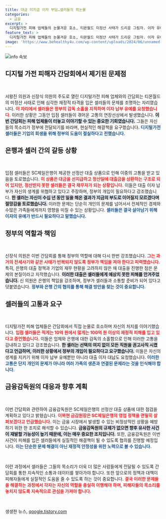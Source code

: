 ```yaml
---
title: 대금 미지급 이자 부담…셀러들의 피눈물
categories:
  - 금융
excerpt: >
  디지털가전 피해 업체들의 눈물겨운 호소, 티몬월드 미정산 사태가 드리운 그림자. 이자 유예와 정부의 책임을 촉구하는 셀러들의 절박한 외침이 울려퍼지는 현장!
feature_text: >
  디지털가전 피해 업체들의 눈물겨운 호소, 티몬월드 미정산 사태가 드리운 그림자. 이자 유예와 정부의 책임을 촉구하는 셀러들의 절박한 외침이 울려퍼지는 현장!
image: 'https://www.behealthy4u.com/wp-content/uploads/2024/06/unnamed-file.png'
---
```


<p><img src="https://www.behealthy4u.com/wp-content/uploads/2024/06/unnamed-file.png" alt="info 속보" /></p>

<h2 data-ke-size="size26">디지털 가전 피해자 간담회에서 제기된 문제점</h2>

<p data-ke-size="size16">&nbsp;</p>

<p>서왕진 의원과 신장식 의원의 주도로 열린 디지털가전 피해 업체와의 간담회는 티몬월드의 미정산 사태로 인해 심각한 재정적 타격을 입은 셀러들의 문제를 조명하는 자리였습니다. <b><span style="color: #ee2323;">이 자리에서 셀러들은 정부의 감독 소홀을 지적하며 이자 납부 유예를 요청했습니다.</span></b> 이러한 상황은 그동안 입점 셀러들이 겪어온 고통의 연장선상에서 발생했습니다. <b><span style="background-color: #21538527;">이번 간담회는 피해 업체들이 터놓고 이야기할 수 있는 중요한 기회였습니다.</span></b> 그들은 자신들의 목소리가 정부에 전달되기를 바라며, 현실적인 해결책을 요구했습니다. <b><span style="color: #1a5490;">디지털가전 셀러들은 기업의 회생을 위해 정부의 도움이 절실하다고 전했습니다.</span></b></p>

<h2 data-ke-size="size26">은행과 셀러 간의 갈등 상황</h2>

<p data-ke-size="size16">&nbsp;</p>

<p>입점 셀러들은 SC제일은행이 제공한 선정산 대출 상품으로 인해 이중의 고통을 받고 있음을 토로했습니다. <b><span style="color: #ee2323;">이 상품은 대금을 선지급하고 정산일에 대출금을 상환하는 구조로 되어 있지만, 정산받지 못한 셀러들은 결국 채무자가 되는 상황입니다.</span></b> 이들은 대출 이자 납부가 자신의 생계를 위협하고 있다고 주장하며, 정부의 개입이 필요하다고 강조했습니다. <b><span style="background-color: #21538527;">한 셀러는 자신이 수십 년 동안 일을 해온 결과가 지금의 부도로 이어질지 모르겠다며 절망감을 토로했습니다.</span></b> 이러한 문제는 단순히 개인의 문제를 넘어서서 전체적인 경제와 수많은 가족들에게까지 영향을 미칠 수 있는 상황입니다. <b><span style="color: #1a5490;">셀러들은 결국 살아남기 위해 이자의 유예가 반드시 필요하다고 말했습니다.</span></b></p>

<h2 data-ke-size="size26">정부의 역할과 책임</h2>

<p data-ke-size="size16">&nbsp;</p>

<p>신장식 의원은 이번 간담회를 통해 정부의 역할에 대해 다시 한번 강조했습니다. <b><span style="color: #ee2323;">그는 과거의 전세사기와 같은 사태가 반복되지 않도록 정부가 책임을 져야 한다고 피력했습니다.</span></b> 특히, 은행의 대출 정책과 기업의 재무 현황을 고려하지 않은 채 대출을 진행한 점은 문제의 본질이라고 지적했습니다. <b><span style="background-color: #21538527;">이러한 대출은 셀러들에게 예상치 못한 피해를 안겨주었습니다.</span></b> 신 의원은 은행의 책임을 강조하며, 정부가 셀러들과 소통할 준비가 되어 있다고 덧붙였습니다. <b><span style="color: #1a5490;">정부와 은행 간의 협의를 통해 해결 방안을 찾는 것이 중요합니다.</span></b></p>

<h2 data-ke-size="size26">셀러들의 고통과 요구</h2>

<p data-ke-size="size16">&nbsp;</p>

<p>디지털가전 피해 업체들은 간담회에서 직접 눈물로 호소하며 자신의 처지를 이야기했습니다. <b><span style="color: #ee2323;">입점 셀러들은 적게는 10억 원에서 많게는 100억 원 이상의 재정적 피해를 입고 있다고 증언했습니다.</span></b> 이들은 업체와 은행에 대한 감독의 소홀함으로 인해 이러한 고통을 감내하고 있다고 강조했습니다. <b><span style="background-color: #21538527;">한 셀러는 선택의 여지 없이 모든 직원을 권고사직 시켰다고 언급하며, 이러한 상황에서 정부의 개입이 필요하다고 요구했습니다.</span></b> 이들은 자신의 생계를 지키기 위해 이자 납부 유예뿐만 아니라 대출 이자 대납도 요청했습니다. <b><span style="color: #1a5490;">이러한 고통은 단지 개인의 문제가 아니라 여러 가족의 생존과 연결된 문제라는 것을 인식해야 합니다.</span></b></p>

<h2 data-ke-size="size26">금융감독원의 대응과 향후 계획</h2>

<p data-ke-size="size16">&nbsp;</p>

<p>이번 간담회와 관련하여 금융감독원은 SC제일은행의 선정산 대출 상품에 대한 점검을 계획하고 있다고 밝혔습니다. <b><span style="color: #ee2323;">이복현 금감원장은 SC제일은행의 영업 정책을 면밀히 살펴보겠다고 언급했습니다.</span></b> 이는 금융 시장에서 발생할 수 있는 비정상적인 상황을 예방하기 위한 한 조치로 해석할 수 있습니다. <b><span style="background-color: #21538527;">금융감독원의 규제가 없으면 향후 유사한 사건이 재발할 가능성이 높기 때문에, 이는 매우 중요한 조치입니다.</span></b> 또한, 금융감독원은 이번 사건이 피해를 입은 셀러들에게 실질적인 해결책이 될 수 있도록 협의를 진행할 예정입니다. <b><span style="color: #1a5490;">이는 단순한 문제 해결이 아닌 재정적 안정성을 위한 노력으로 볼 수 있습니다.</span></b></p>

<p data-ke-size="size16">&nbsp;</p>

<p>이런 과정에서 셀러들은 그들의 목소리가 더욱 더 많은 사람들에게 전달될 수 있도록 간담회를 통한 지속적인 소통과 데이터를 쌓아가야 합니다. 또한 앞으로의 정책과 대책이 피해자들에게 실질적인 도움을 줄 수 있도록 하는 것이 중요합니다. <b><span style="color: #ee2323;">결국 이러한 문제들을 해결하는 과정에서 각자는 자신의 역할을 충실히 이행해야 하며, 피해자들의 목소리를 놓치지 않도록 지속적으로 관심을 가져야 합니다.</span></b></p>

<p data-ke-size="size16">&nbsp;</p>
생생한 뉴스, <a href="https://qoogle.tistory.com" rel="dofollow">qoogle.tistory.com</a>


